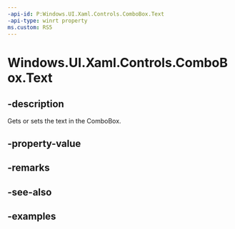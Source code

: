 ```yaml
---
-api-id: P:Windows.UI.Xaml.Controls.ComboBox.Text
-api-type: winrt property
ms.custom: RS5
---
```


<!-- Property syntax.
public string Text { get;  set; }
-->

# Windows.UI.Xaml.Controls.ComboBox.Text

## -description
Gets or sets the text in the ComboBox. 

## -property-value

## -remarks

## -see-also

## -examples

